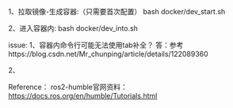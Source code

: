 1、拉取镜像-生成容器:（只需要首次配置）
bash docker/dev_start.sh

2、进入容器内:
bash docker/dev_into.sh


issue:
1、容器内命令行可能无法使用tab补全？
答：参考https://blog.csdn.net/Mr_chunping/article/details/122089360

2、


Reference：
ros2-humble官网资料：https://docs.ros.org/en/humble/Tutorials.html
